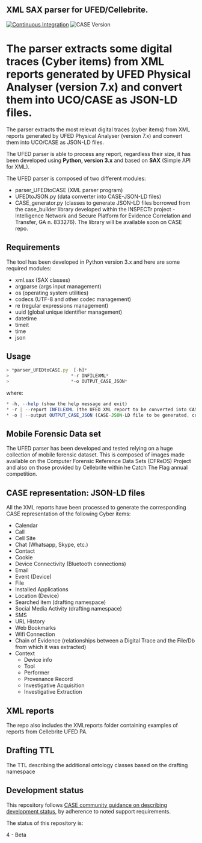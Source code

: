 ## XML SAX parser for UFED/Cellebrite.

[![Continuous Integration](https://github.com/casework/CASE-Implementation-UFED-XML/actions/workflows/cicd.yml/badge.svg)](https://github.com/casework/CASE-Implementation-UFED-XML/actions/workflows/cicd.yml)
![CASE Version](https://img.shields.io/badge/CASE%20Version-1.2.0-green)

The parser extracts some digital traces (Cyber items) from XML reports generated by UFED Physical Analyser (version 7.x) and convert them into UCO/CASE as JSON-LD files.
=======
The parser extracts the most relevat digital traces (cyber items) from XML reports generated by UFED Physical Analyser (version 7.x) and convert them into UCO/CASE as JSON-LD files.

The UFED parser is able to process any report, regardless their size, it has been developed using **Python, version 3.x** and based on **SAX** (Simple API for XML).

The UFED parser is composed of two different modules:

* parser_UFEDtoCASE (XML parser program)
* UFEDtoJSON.py (data converter into CASE-JSON-LD files)
* CASE_generator.py (classes to generate JSON-LD files borrowed from the case_builder library developed within the INSPECTr project - Intelligence Network and Secure Platform for Evidence Correlation and Transfer, GA n. 833276). The library will be available soon on CASE repo.

## Requirements
The tool has been developed in Python version 3.x and here are some required modules:

* xml.sax (SAX classes)
* argparse (args input management)
* os (operating system utilities)
* codecs (UTF-8 and other codec management)
* re (regular expressions management)
* uuid (global unique identifier management)
* datetime
* timeit
* time 
* json

## Usage

```js
> *parser_UFEDtoCASE.py  [-h]*
>                       *-r INFILEXML*
>                       *-o OUTPUT_CASE_JSON*
```
where:

```js
* -h, --help (show the help message and exit)
* -r | --report INFILEXML (the UFED XML report to be converted into CASE, compulsary)
* -o | --output OUTPUT_CASE_JSON (CASE-JSON-LD file to be generated, compulsory)
```

## Mobile Forensic Data set
The UFED parser has been developed and tested relying on a huge collection of mobile forensic dataset. This is composed of images made available on the Computer Forensic Reference Data Sets  (CFReDS) Project and also on those provided by Cellebrite within he Catch The Flag annual competition.

## CASE representation: JSON-LD files
All the XML reports have been processed to generate the corresponding CASE representation of the following Cyber items:

* Calendar
* Call
* Cell Site
* Chat (Whatsapp, Skype, etc.)
* Contact
* Cookie
* Device Connectivity (Bluetooth connections)
* Email
* Event (Device)
* File
* Installed Applications
* Location (Device)
* Searched item (drafting namespace)
* Social Media Activity (drafting namespace)
* SMS
* URL History
* Web Bookmarks
* Wifi Connection 
* Chain of Evidence (relationships between a Digital Trace and the File/Db from which it was extracted)
* Context
  * Device info
  * Tool
  * Performer
  * Provenance Record
  * Investigative Acquisition
  * Investigative Extraction

## XML reports

The repo also includes the XMLreports folder containing examples of reports from Cellebrite UFED PA.

## Drafting TTL

The TTL describing the additional ontology classes based on the drafting namespace

## Development status

This repository follows [CASE community guidance on describing development status](https://caseontology.org/resources/github_policies.html#development-statuses), by adherence to noted support requirements.

The status of this repository is:

4 - Beta
